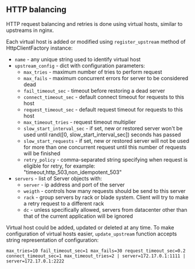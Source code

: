 ## HTTP balancing

HTTP request balancing and retries is done using virtual hosts, similar to upstreams in nginx.

Each virtual host is added or modified using `register_upstream` method of HttpClientFactory instance:
* `name` - any unique string used to identify virtual host
* `upstream_config` - dict with configuration parameters:
    * `max_tries` - maximum number of tries to perform request
    * `max_fails` - maximum concurrent errors for server to be considered dead
    * `fail_timeout_sec` - timeout before restoring a dead server
    * `connect_timeout_sec` - default connect timeout for requests to this host
    * `request_timeout_sec` - default request timeout for requests to this host
    * `max_timeout_tries` - request timeout multiplier
    * `slow_start_interval_sec` - if set, new or restored server won't be used until rand([0, slow_start_interval_sec]) seconds has passed
    * `slow_start_requests` - if set, new or restored server will not be used for more than one concurrent request until this number of requests will be finished
    * `retry_policy` - comma-separated string specifying when request is eligible for retry, for example: "timeout,http_503,non_idempotent_503" 
* `servers` - list of Server objects with:
    * `server` - ip address and port of the server
    * `weigth` - controls how many requests should be send to this server
    * `rack` - group servers by rack or blade system. Client will try to make a retry request to a different rack
    * `dc` - unless specifically allowed, servers from datacenter other than that of the current application will be ignored

Virtual host could be added, updated or deleted at any time.
To make configuration of virtual hosts easier, `update_upstream` function accepts string representation of configuration:

`max_tries=10 fail_timeout_sec=1 max_fails=30 request_timeout_sec=0.2 connect_timeout_sec=1 max_timeout_tries=2 | server=172.17.0.1:1111 | server=172.17.0.1:2222`
